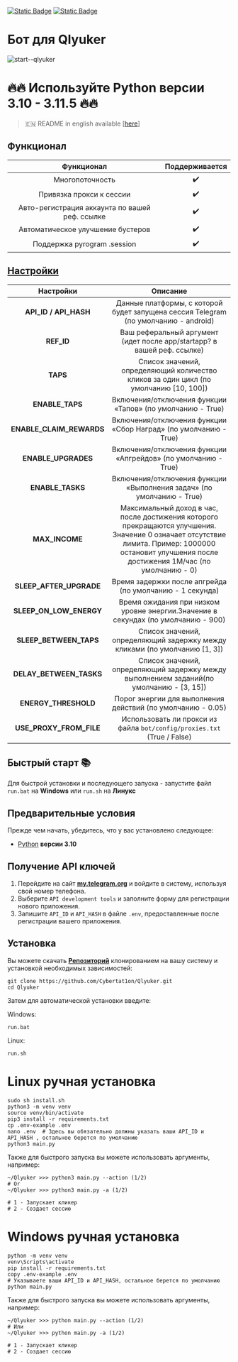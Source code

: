 [![Static Badge](https://img.shields.io/badge/Telegram-Bot%20Link-Link?style=for-the-badge&logo=Telegram&logoColor=white&logoSize=auto&color=blue)](https://t.me/qlyukerbot/start?startapp=bro-1197825376)
[![Static Badge](https://img.shields.io/badge/Telegram-Channel-Link?style=for-the-badge&logo=Telegram&logoColor=white&logoSize=auto&color=blue)](https://t.me/CyberToolz)

# Бот для Qlyuker

![start--qlyuker](https://github.com/user-attachments/assets/5c00a76b-946d-46a6-9243-06112b3dca35)


# 🔥🔥 Используйте Python версии 3.10 - 3.11.5 🔥🔥

> 🇪🇳 README in english available [[here](https://github.com/Cybertat1on/Qlyuker/blob/main/README-EN.md)]

## Функционал  
|                   Функционал                   | Поддерживается |
|:----------------------------------------------:|:--------------:|
|                Многопоточность                 |       ✔️       | 
|            Привязка прокси к сессии            |       ✔️       | 
| Авто-регистрация аккаунта по вашей реф. ссылке |       ✔️       |
|       Автоматическое улучшение бустеров        |       ✔️       |
|          Поддержка pyrogram .session           |       ✔️       |


## [Настройки](https://github.com/Cybertat1on/Qlyuker/blob/main/.env-example/)
|        Настройки         |                                                                                    Описание                                                                                                        |
|:------------------------:|:--------------------------------------------------------------------------------------------------------------------------------------------------------------------------------------------------:|
|  **API_ID / API_HASH**   |                                               Данные платформы, с которой будет запущена сессия Telegram (по умолчанию - android)                                                                  |
|        **REF_ID**        |                                                     Ваш реферальный аргумент (идет после app/startapp? в вашей реф. ссылке)                                                                        |
|         **TAPS**         |                                              Список значений, определяющий количество кликов за один цикл (по умолчанию [10, 100])                                                                 |
|     **ENABLE_TAPS**      |                                                           Включения/отключения функции «Тапов» (по умолчанию - True)                                                                               |
| **ENABLE_CLAIM_REWARDS** |                                                        Включения/отключения функции «Сбор Наград» (по умолчанию - True)                                                                            |
|   **ENABLE_UPGRADES**    |                                                         Включения/отключения функции «Апгрейдов» (по умолчанию - True)                                                                             |
|     **ENABLE_TASKS**     |                                                      Включения/отключения функции «Выполнения задач» (по умолчанию - True)                                                                         |
|      **MAX_INCOME**      | Максимальный доход в час, после достижения которого прекращаются улучшения. Значение 0 означает отсутствие лимита. Пример: 1000000 остановит улучшения после достижения 1М/час (по умолчанию - 0)  |
| **SLEEP_AFTER_UPGRADE**  |                                                            Время задержки после апгрейда (по умолчанию - 1 секунда)                                                                                |
| **SLEEP_ON_LOW_ENERGY**  |                                                Время ожидания при низком уровне энергии.Значение в секундах (по умолчанию - 900)                                                                   |
|  **SLEEP_BETWEEN_TAPS**  |                                                   Список значений, определяющий задержку между кликами (по умолчанию [1, 3])                                                                       |
| **DELAY_BETWEEN_TASKS**  |                                            Список значений, определяющий задержку между выполнением заданий(по умолчанию - [3, 15])                                                                |
|   **ENERGY_THRESHOLD**   |                                                           Порог энергии для выполнения действий (по умолчанию - 0.05)                                                                              |
| **USE_PROXY_FROM_FILE**  |                                                     Использовать ли прокси из файла `bot/config/proxies.txt` (True / False)                                                                        |

## Быстрый старт 📚

Для быстрой установки и последующего запуска - запустите файл `run.bat` на **Windows** или `run.sh` на **Линукс**

## Предварительные условия
Прежде чем начать, убедитесь, что у вас установлено следующее:
- [Python](https://www.python.org/downloads/release/python-3100/) **версии 3.10**

## Получение API ключей
1. Перейдите на сайт [**my.telegram.org**](https://my.telegram.org/auth) и войдите в систему, используя свой номер телефона.
2. Выберите `API development tools` и заполните форму для регистрации нового приложения.
3. Запишите `API_ID` и `API_HASH` в файле `.env`, предоставленные после регистрации вашего приложения.

## Установка
Вы можете скачать [**Репозиторий**](https://github.com/Cybertat1on/Qlyuker) клонированием на вашу систему и установкой необходимых зависимостей:
```shell
git clone https://github.com/Cybertat1on/Qlyuker.git
cd Qlyuker
```

Затем для автоматической установки введите:

Windows:
```shell
run.bat
```

Linux:
```shell
run.sh
```

# Linux ручная установка
```shell
sudo sh install.sh
python3 -m venv venv
source venv/bin/activate
pip3 install -r requirements.txt
cp .env-example .env
nano .env  # Здесь вы обязательно должны указать ваши API_ID и API_HASH , остальное берется по умолчанию
python3 main.py
```

Также для быстрого запуска вы можете использовать аргументы, например:
```shell
~/Qlyuker >>> python3 main.py --action (1/2)
# Or
~/Qlyuker >>> python3 main.py -a (1/2)

# 1 - Запускает кликер
# 2 - Создает сессию
```


# Windows ручная установка
```shell
python -m venv venv
venv\Scripts\activate
pip install -r requirements.txt
copy .env-example .env
# Указываете ваши API_ID и API_HASH, остальное берется по умолчанию
python main.py
```

Также для быстрого запуска вы можете использовать аргументы, например:
```shell
~/Qlyuker >>> python main.py --action (1/2)
# Или
~/Qlyuker >>> python main.py -a (1/2)

# 1 - Запускает кликер
# 2 - Создает сессию
```


